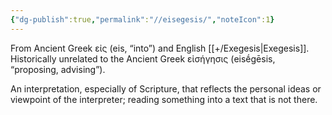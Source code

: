 ```yaml
---
{"dg-publish":true,"permalink":"//eisegesis/","noteIcon":1}
---
```


From Ancient Greek εἰς (eis, “into”) and English [[+/Exegesis\|Exegesis]]. Historically unrelated to the Ancient Greek εἰσήγησις (eisḗgēsis, “proposing, advising”).

An interpretation, especially of Scripture, that reflects the personal ideas or viewpoint of the interpreter; reading something into a text that is not there.

